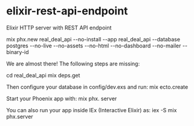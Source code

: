 # elixir-rest-api-endpoint
Elixir HTTP server with REST API endpoint

mix phx.new real_deal_api --no-install --app real_deal_api --database postgres --no-live --no-assets --no-html --no-dashboard --no-mailer --binary-id

We are almost there! The following steps are missing:

cd real_deal_api
mix deps.get

Then configure your database in config/dev.exs and run:
mix ecto.create

Start your Phoenix app with:
mix phx. server

You can also run your app inside IEx (Interactive Elixir) as:
iex -S mix phx.server

